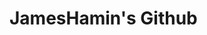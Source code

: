 JamesHamin's Github
=============

<!---
JamesHamin/JamesHamin is a ✨ special ✨ repository because its `README.md` (this file) appears on your GitHub profile.
You can click the Preview link to take a look at your changes.
--->
